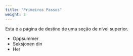 ```yaml
---
title: "Primeiros Passos"
weight: 3
---
```


Esta é a página de destino de uma seção de nível superior.

* Oppsummer
* Seksjonen din
* Her
